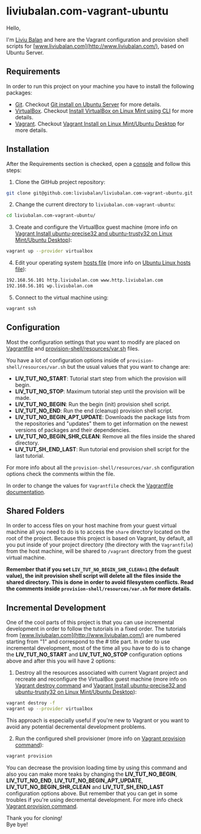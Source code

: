 # liviubalan.com-vagrant-ubuntu

Hello,

I'm [Liviu Balan](http://www.liviubalan.com/) and here are the Vagrant configuration and provision shell scripts for
[www.liviubalan.com](http://www.liviubalan.com/), based on Ubuntu Server.

## Requirements

In order to run this project on your machine you have to install the following packages:

* [Git](https://git-scm.com/). Checkout
[Git install on Ubuntu Server](http://www.liviubalan.com/git-install-on-ubuntu-server) for more details.
* [VirtualBox](https://www.virtualbox.org/). Checkout
[Install VirtualBox on Linux Mint using CLI](http://www.liviubalan.com/install-virtualbox-on-linux-mint-using-cli)
for more details.
* [Vagrant](https://www.vagrantup.com/). Checkout
[Vagrant Install on Linux Mint/Ubuntu Desktop](http://www.liviubalan.com/vagrant-install-on-linux-mintubuntu-desktop)
for more details.

## Installation

After the Requirements section is checked, open a [console](https://en.wikipedia.org/wiki/Command-line_interface) and
follow this steps:

1. Clone the GitHub project repository:

 ```bash
 git clone git@github.com:liviubalan/liviubalan.com-vagrant-ubuntu.git
 ```

2. Change the current directory to `liviubalan.com-vagrant-ubuntu`:

 ```bash
 cd liviubalan.com-vagrant-ubuntu/
 ```

3. Create and configure the VirtualBox guest machine (more info on
[Vagrant Install ubuntu-precise32 and ubuntu-trusty32 on Linux Mint/Ubuntu Desktop](http://www.liviubalan.com/vagrant-install-ubuntu-precise32-and-ubuntu-trusty32-on-linux-mintubuntu-desktop)):

 ```bash
 vagrant up --provider virtualbox
 ```

4. Edit your operating system [hosts file](https://en.wikipedia.org/wiki/Hosts_%28file%29) (more info on
[Ubuntu Linux hosts file](http://www.liviubalan.com/ubuntu-linux-hosts-file)):

 ```bash
 192.168.56.101 http.liviubalan.com www.http.liviubalan.com
 192.168.56.101 wp.liviubalan.com
 ```

5. Connect to the virtual machine using:

 ```bash
 vagrant ssh
 ```

## Configuration

Most the configuration settings that you want to modify are placed on
[Vagrantfile](https://github.com/liviubalan/liviubalan.com-vagrant-ubuntu/blob/master/Vagrantfile) and
[provision-shell/resources/var.sh](https://github.com/liviubalan/liviubalan.com-vagrant-ubuntu/blob/master/provision-shell/resources/var.sh)
files.

You have a lot of configuration options inside of `provision-shell/resources/var.sh` but the usual values that you
want to change are:

* **LIV_TUT_NO_START**: Tutorial start step from which the provision will begin.
* **LIV_TUT_NO_STOP**: Maximum tutorial step until the provision will be made.
* **LIV_TUT_NO_BEGIN**: Run the begin (init) provision shell script.
* **LIV_TUT_NO_END**: Run the end (cleanup) provision shell script.
* **LIV_TUT_NO_BEGIN_APT_UPDATE**: Downloads the package lists from the repositories and "updates" them to get
information on the newest versions of packages and their dependencies.
* **LIV_TUT_NO_BEGIN_SHR_CLEAN**: Remove all the files inside the shared directory.
* **LIV_TUT_SH_END_LAST**: Run tutorial end provision shell script for the last tutorial.

For more info about all the `provision-shell/resources/var.sh` configuration options check the comments within the
file.

In order to change the values for `Vagrantfile` check the
[Vagrantfile documentation](https://www.vagrantup.com/docs/vagrantfile/).

## Shared Folders

In order to access files on your host machine from your guest virtual machine all you need to do is to access the
`share` directory located on the root of the project. Because this project is based on Vagrant, by default, all you
put inside of your project directory (the directory with the `Vagrantfile`) from the host machine, will be shared to
`/vagrant` directory from the guest virtual machine.

**Remember that if you set `LIV_TUT_NO_BEGIN_SHR_CLEAN=1` (the default value), the init provision shell script will
delete all the files inside the shared directory. This is done in order to avoid filesystem conflicts. Read the
comments inside `provision-shell/resources/var.sh` for more details.**

## Incremental Development

One of the cool parts of this project is that you can use incremental development in order to follow the tutorials in a
fixed order. The tutorials from [www.liviubalan.com](http://www.liviubalan.com/) are numbered starting from "1" and
correspond to the # title part. In order to use incremental development, most of the time all you have to do is to
change the **LIV_TUT_NO_START** and **LIV_TUT_NO_STOP** configuration options above and after this you will have 2
options:

1. Destroy all the resources associated with current Vagrant project and recreate and reconfigure the VirtualBox guest
machine (more info on [Vagrant destroy command](http://www.liviubalan.com/vagrant-destroy-command) and
[Vagrant Install ubuntu-precise32 and ubuntu-trusty32 on Linux Mint/Ubuntu Desktop](http://www.liviubalan.com/vagrant-install-ubuntu-precise32-and-ubuntu-trusty32-on-linux-mintubuntu-desktop)):

 ```bash
 vagrant destroy -f
 vagrant up --provider virtualbox
 ```

 This approach is especially useful if you're new to Vagrant or you want to avoid any potential decremental development
 problems.

2. Run the configured shell provisioner (more info on
[Vagrant provision command](http://www.liviubalan.com/vagrant-provision-command)):

 ```bash
 vagrant provision
 ```

 You can decrease the provision loading time by using this command and also you can make more teaks by changing the
 **LIV_TUT_NO_BEGIN**, **LIV_TUT_NO_END**, **LIV_TUT_NO_BEGIN_APT_UPDATE**, **LIV_TUT_NO_BEGIN_SHR_CLEAN** and
 **LIV_TUT_SH_END_LAST** configuration options above. But remember that you can get in some troubles if you're using
 decremental development. For more info check
 [Vagrant provision command](http://www.liviubalan.com/vagrant-provision-command).

Thank you for cloning!  
Bye bye!
